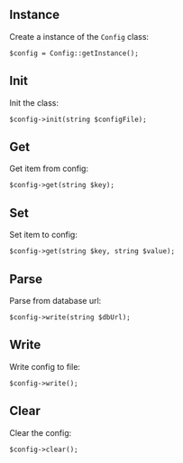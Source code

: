 Instance
--------

Create a instance of the `Config` class:

```
$config = Config::getInstance();
```


Init
----

Init the class:

```
$config->init(string $configFile);
```


Get
---

Get item from config:

```
$config->get(string $key);
```


Set
---

Set item to config:

```
$config->get(string $key, string $value);
```


Parse
-----

Parse from database url:

```
$config->write(string $dbUrl);
```


Write
-----

Write config to file:

```
$config->write();
```


Clear
-----

Clear the config:

```
$config->clear();
```